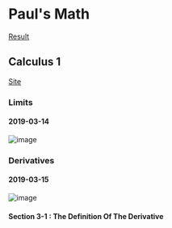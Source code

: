 # Paul's Math

[Result](https://docs.google.com/spreadsheets/d/1NoMTIMqXD79BUNJ4EsTB014Yhn2DHZs_txw1dtaIpy0/edit?usp=sharing)

## Calculus 1

[Site](http://tutorial.math.lamar.edu/Classes/CalcI/CalcI.aspx)

### Limits

#### 2019-03-14
![image](https://user-images.githubusercontent.com/6586811/54386024-0bcb6b80-4666-11e9-9944-29386d10ffb2.png)

### Derivatives

#### 2019-03-15

![image](https://user-images.githubusercontent.com/6586811/54454212-f5d1af80-4726-11e9-837e-27fc97415fad.png)

#### Section 3-1 : The Definition Of The Derivative

